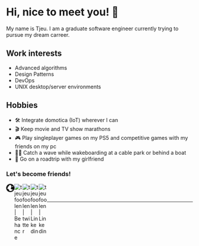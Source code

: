 # Hi, nice to meet you! 👋
My name is Tjeu. 
I am a graduate software engineer currently trying to pursue my dream carreer.

## Work interests 
- Advanced algorithms
- Design Patterns
- DevOps
- UNIX desktop/server environments

## Hobbies
- 🛠️ Integrate domotica (IoT) wherever I can
- 🎬 Keep movie and TV show marathons
- 🎮 Play singleplayer games on my PS5 and competitive games with my friends on my pc
- 🏄‍♂️ Catch a wave while wakeboarding at a cable park or behind a boat
- 🚐 Go on a roadtrip with my girlfriend

### Let's become friends!
[<img align="left" alt="tjeufoolen.nl | Website" width="22px" src="https://raw.githubusercontent.com/iconic/open-iconic/master/svg/globe.svg"  />][website]
[<img align="left" alt="tjeufoolen | Behance" width="22px" src="https://cdn.jsdelivr.net/npm/simple-icons@3.6.0/icons/behance.svg"  />][behance]
[<img align="left" alt="tjeufoolen | twitter" width="22px" src="https://cdn.jsdelivr.net/npm/simple-icons@3.6.0/icons/twitter.svg"  />][twitter]
[<img align="left" alt="tjeufoolen | Linkedin" width="22px" src="https://cdn.jsdelivr.net/npm/simple-icons@3.6.0/icons/linkedin.svg"  />][linkedin]
[<img align="left" alt="tjeufoolen | Linkedin" width="22px" src="https://cdn.jsdelivr.net/npm/simple-icons@3.6.0/icons/stackoverflow.svg" />][stackoverflow]
<br />
<br />

---

<!-- ![Top Langs](https://github-readme-stats.vercel.app/api/top-langs/?username=tjeufoolen&layout=compact&show_icons=true&count_private=true) --> 
<!-- ![Stats](https://github-readme-stats.vercel.app/api?username=tjeufoolen&show_icons=true&include_all_commits=true&show_icons=true&count_private=true) --> 

[website]: https://tjeufoolen.nl/
[behance]: https://www.behance.net/TjeuFoolen
[twitter]: https://twitter.com/tjeufoolen
[linkedin]: https://www.linkedin.com/in/tjeu-foolen-71b186121/
[stackoverflow]: https://stackoverflow.com/users/11023639/tjeu-foolen
